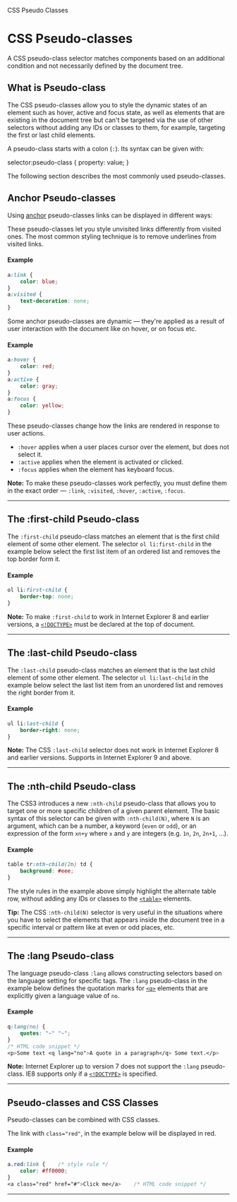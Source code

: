 CSS Pseudo Classes 

# CSS Pseudo-classes

A CSS pseudo-class selector matches components based on an additional condition and not necessarily defined by the document tree.

## What is Pseudo-class

The CSS pseudo-classes allow you to style the dynamic states of an element such as hover, active and focus state, as well as elements that are existing in the document tree but can't be targeted via the use of other selectors without adding any IDs or classes to them, for example, targeting the first or last child elements.

A pseudo-class starts with a colon (`:`). Its syntax can be given with:

selector:pseudo-class { property: value; }

The following section describes the most commonly used pseudo-classes.

## Anchor Pseudo-classes

Using [anchor](https://www.tutorialrepublic.com/css-tutorial/../html-reference/html-a-tag.php) pseudo-classes links can be displayed in different ways:

These pseudo-classes let you style unvisited links differently from visited ones. The most common styling technique is to remove underlines from visited links.

#### Example

```css
a:link {
    color: blue;
}
a:visited {
    text-decoration: none;
}
```

Some anchor pseudo-classes are dynamic — they're applied as a result of user interaction with the document like on hover, or on focus etc.

#### Example

```css
a:hover {
    color: red;
}
a:active {
    color: gray;
}
a:focus {
    color: yellow;
}
```

These pseudo-classes change how the links are rendered in response to user actions.

*   `:hover` applies when a user places cursor over the element, but does not select it.
*   `:active` applies when the element is activated or clicked.
*   `:focus` applies when the element has keyboard focus.

**Note:** To make these pseudo-classes work perfectly, you must define them in the exact order — `:link`, `:visited`, `:hover`, `:active`, `:focus`.

* * *

## The :first-child Pseudo-class

The `:first-child` pseudo-class matches an element that is the first child element of some other element. The selector `ol li:first-child` in the example below select the first list item of an ordered list and removes the top border form it.

#### Example

```css
ol li:first-child {
    border-top: none;
}
```

**Note:** To make `:first-child` to work in Internet Explorer 8 and earlier versions, a [`<!DOCTYPE>`](https://www.tutorialrepublic.com/css-tutorial/../html-tutorial/html-doctypes.php) must be declared at the top of document.

* * *

## The :last-child Pseudo-class

The `:last-child` pseudo-class matches an element that is the last child element of some other element. The selector `ul li:last-child` in the example below select the last list item from an unordered list and removes the right border from it.

#### Example

```css
ul li:last-child {
    border-right: none;
}
```

**Note:** The CSS `:last-child` selector does not work in Internet Explorer 8 and earlier versions. Supports in Internet Explorer 9 and above.

* * *

## The :nth-child Pseudo-class

The CSS3 introduces a new `:nth-child` pseudo-class that allows you to target one or more specific children of a given parent element. The basic syntax of this selector can be given with `:nth-child(N)`, where `N` is an argument, which can be a number, a keyword (`even` or `odd`), or an expression of the form `xn+y` where `x` and `y` are integers (e.g. `1n`, `2n`, `2n+1`, …).

#### Example

```css
table tr:nth-child(2n) td {
    background: #eee;
}
```

The style rules in the example above simply highlight the alternate table row, without adding any IDs or classes to the [`<table>`](https://www.tutorialrepublic.com/css-tutorial/../html-tutorial/html-tables.php) elements.

**Tip:** The CSS `:nth-child(N)` selector is very useful in the situations where you have to select the elements that appears inside the document tree in a specific interval or pattern like at even or odd places, etc.

* * *

## The :lang Pseudo-class

The language pseudo-class `:lang` allows constructing selectors based on the language setting for specific tags. The `:lang` pseudo-class in the example below defines the quotation marks for [`<q>`](https://www.tutorialrepublic.com/css-tutorial/../html-reference/html-q-tag.php) elements that are explicitly given a language value of `no`.

#### Example

```css
q:lang(no) {
    quotes: "~" "~";
}
/* HTML code snippet */
<p>Some text <q lang="no">A quote in a paragraph</q> Some text.</p>
```

**Note:** Internet Explorer up to version 7 does not support the `:lang` pseudo-class. IE8 supports only if a [`<!DOCTYPE>`](https://www.tutorialrepublic.com/css-tutorial/../html-tutorial/html-doctypes.php) is specified.

* * *

## Pseudo-classes and CSS Classes

Pseudo-classes can be combined with CSS classes.

The link with `class="red"`, in the example below will be displayed in red.

#### Example

```css
a.red:link {    /* style rule */
    color: #ff0000;
}
<a class="red" href="#">Click me</a>    /* HTML code snippet */
```
* * *